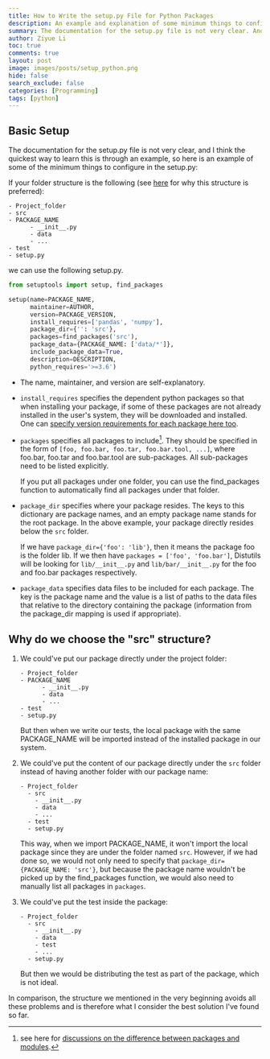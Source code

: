 ```yaml
---
title: How to Write the setup.py File for Python Packages
description: An example and explanation of some minimum things to configure in the setup.py
summary: The documentation for the setup.py file is not very clear. And I think the quickest way to learn this is through an example, so here is an example of some minimum things to configure in the setup.py.
author: Ziyue Li
toc: true
comments: true
layout: post
image: images/posts/setup_python.png
hide: false
search_exclude: false
categories: [Programming]
tags: [python]
---
```

## Basic Setup

The documentation for the setup.py file is not very clear, and I think the quickest way to learn this is through an example, so here is an example of some of the minimum things to configure in the setup.py:

If your folder structure is the following (see [here](https://blog.ionelmc.ro/2014/05/25/python-packaging/#id13) for why this structure is preferred):

```plain
- Project_folder
- src
- PACKAGE_NAME
      - __init__.py
      - data
      - ...
- test
- setup.py
```

we can use the following setup.py.

```python
from setuptools import setup, find_packages

setup(name=PACKAGE_NAME,
      maintainer=AUTHOR,
      version=PACKAGE_VERSION,
      install_requires=['pandas', 'numpy'],
      package_dir={'': 'src'},
      packages=find_packages('src'),
      package_data={PACKAGE_NAME: ['data/*']},
      include_package_data=True,
      description=DESCRIPTION,
      python_requires='>=3.6')
```

- The name, maintainer, and version are self-explanatory.

- `install_requires` specifies the dependent python packages so that when installing your package, if some of these packages are not already installed in the user's system, they will be downloaded and installed. One can [specify version requirements for each package here too](https://packaging.python.org/discussions/install-requires-vs-requirements/).

- `packages` specifies all packages to include[^1].
  They should be specified in the form of `[foo, foo.bar, foo.tar, foo.bar.tool, ...]`, where foo.bar, foo.tar and foo.bar.tool are sub-packages. All sub-packages need to be listed explicitly.

  If you put all packages under one folder, you can use the find_packages function to automatically find all packages under that folder.

- `package_dir` specifies where your package resides. The keys to this dictionary are package names, and an empty package name stands for the root package. In the above example, your package directly resides below the `src` folder.

  If we have `package_dir={'foo': 'lib'}`, then it means the package foo is the folder lib. If we then have `packages = ['foo', 'foo.bar']`, Distutils will be looking for `lib/__init__.py` and `lib/bar/__init__.py` for the foo and foo.bar packages respectively.


- `package_data` specifies data files to be included for each package. The key is the package name and the value is a list of paths to the data files that relative to the directory containing the package (information from the package_dir mapping is used if appropriate).


## Why do we choose the "src" structure?
1. We could've put our package directly under the project folder:

   ```plain
   - Project_folder
   - PACKAGE_NAME
         - __init__.py
         - data
         - ...
   - test
   - setup.py
   ```

   But then when we write our tests, the local package with the same PACKAGE_NAME will be imported instead of the installed package in our system.

2. We could've put the content of our package directly under the `src` folder instead of having another folder with our package name:

   ```plain
   - Project_folder
     - src
       - __init__.py
       - data
       - ...
     - test
     - setup.py
   ```

   This way, when we import PACKAGE_NAME, it won't import the local package since they are under the folder named `src`.
   However, if we had done so, we would not only need to specify that `package_dir={PACKAGE_NAME: 'src'}`, but because the package name wouldn't be picked up by the find_packages function, we would also need to manually list all packages in `packages`.

3. We could've put the test inside the package:

   ```plain
   - Project_folder
     - src
       - __init__.py
       - data
       - test
       - ...
     - setup.py
   ```

   But then we would be distributing the test as part of the package, which is not ideal.

In comparison, the structure we mentioned in the very beginning avoids all these problems and is therefore what I consider the best solution I've found so far.


[^1]: see here for [discussions on the difference between packages and modules](https://stackoverflow.com/questions/7948494/whats-the-difference-between-a-python-module-and-a-python-package).
